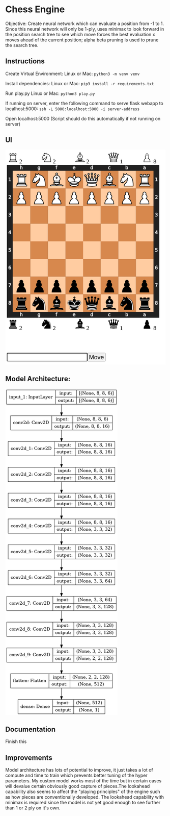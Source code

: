 # Chess Engine

Objective: Create neural network which can evaluate a position from -1 to 1. Since this neural network will only be 1-ply, uses minimax to look forward in the position search tree to see which move forces the best evaluation x moves ahead of the current position; alpha beta pruning is used to prune the search tree. 

## Instructions

Create Virtual Environment:
	Linux or Mac: `python3 -m venv venv`	
		

Install dependencies:
	Linux or Mac: `pip3 install -r requirements.txt`

Run play.py
	Linux or Mac: `python3 play.py`

If running on server, enter the following command to serve flask webapp to localhost:5000: `ssh -L 5000:localhost:5000 -i server-address` 

Open localhost:5000 (Script should do this automatically if not running on server)

## UI

![UI](./assets/GUI.png)

## Model Architecture:

![Model](./assets/model.png)

## Documentation

Finish this

## Improvements

Model architecture has lots of potential to improve, it just takes a lot of compute and time to train which prevents better tuning of the hyper parameters. My custom model works most of the time but in certain cases will devalue certain obviously good capture of pieces.The lookahead capability also seems to affect the "playing principles" of the engine such as how pieces are conventionally developed. The lookahead capability with minimax is required since the model is not yet good enough to see further than 1 or 2 ply on it's own.
